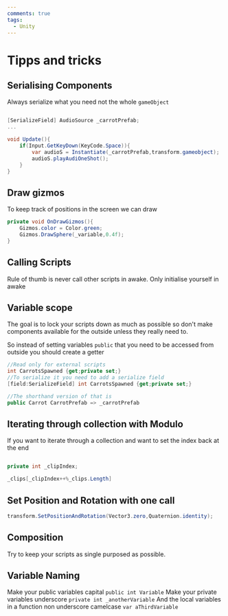 ```yaml
---
comments: true
tags:
  - Unity
---
```

# Tipps and tricks
## Serialising Components
Always serialize what you need not the whole `gameObject`

```C#

[SerializeField] AudioSource _carrotPrefab;
...

void Update(){
    if(Input.GetKeyDown(KeyCode.Space)){
        var audioS = Instantiate(_carrotPrefab,transform.gameobject);
        audioS.playAudiOneShot();
    }
}
```

## Draw gizmos
To keep track of positions in the screen we can draw 
```C#
private void OnDrawGizmos(){
    Gizmos.color = Color.green;
    Gizmos.DrawSphere(_variable,0.4f);
}
```

## Calling Scripts
Rule of thumb is never call other scripts in awake. Only initialise yourself in awake


## Variable scope
The goal is to lock your scripts down as much as possible so don't make components available for the outside unless they really need to.

So instead of setting variables `public` that you need to be accessed from outside 
you should create a getter
```C#
//Read only for external scripts
int CarrotsSpawned {get;private set;}
//To serialize it you need to add a serialize field
[field:SerializeField] int CarrotsSpawned {get;private set;}

//The shorthand version of that is
public Carrot CarrotPrefab => _carrotPrefab

```

## Iterating through collection with Modulo
If you want to iterate through a collection and want to set the index back at the end
```C#

private int _clipIndex;

_clips[_clipIndex++%_clips.Length]
```

## Set Position and Rotation with one call
```C#
transform.SetPositionAndRotation(Vector3.zero,Quaternion.identity);
```

## Composition
Try to keep your scripts as single purposed as possible.

## Variable Naming
Make your public variables capital `public int Variable`
Make your private variables underscore `private int _anotherVariable`
And the local variables in a function non underscore camelcase `var aThirdVariable`




